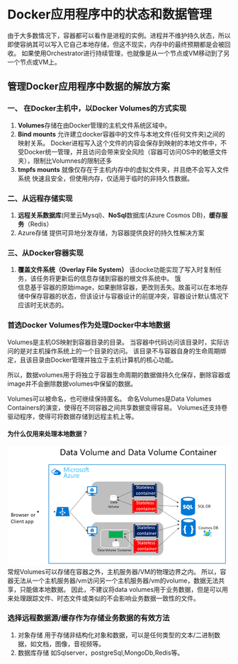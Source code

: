 # Docker应用程序中的状态和数据管理

由于大多数情况下，容器都可以看作是进程的实例。进程并不维护持久状态，所以即使容纳其可以写入它自己本地存储，但这不现实，内存中的最终预期都是会被回收。
如果使用Orchestrator进行持续管理，也就像是从一个节点或VM移动到了另一个节点或VM上。

## 管理Docker应用程序中数据的解放方案

### 一、 在Docker主机中，以Docker Volumes的方式实现

 1. **Volumes**存储在由Docker管理的主机文件系统区域中。
 2. **Bind mounts** 允许建立docker容器中的文件与本地文件(任何文件夹)之间的映射关系。
   Docker进程写入这个文件的内容会保存到映射的本地文件中，不受Docker统一管理，并且访问会带来安全风险（容器可访问OS中的敏感文件夹），限制比Volumnes的限制还多
 3. **tmpfs mounts** 就像仅存在于主机内存中的虚拟文件夹，并且绝不会写入文件系统
   快速且安全，但使用内存，仅适用于临时的非持久性数据。

### 二、从远程存储实现

1. **远程关系数据库**(阿里云Mysql)、**NoSql**数据库(Azure Cosmos DB)，**缓存服务**（Redis）
2. Azure存储 提供可异地分发存储，为容器提供良好的持久性解决方案

### 三、从Docker容器实现

1. **覆盖文件系统（Overlay File System）**   该docke功能实现了写入时复制任务，该任务将更新后的信息存储到容器的根文件系统中。
饿  
信息基于容器的原始image，如果删除容器，更改则丢失。故虽可以在本地存储中保存容器的状态，但该设计与容器设计的前提冲突，容器设计默认情况下应该时无状态的。

### 首选Docker Volumes作为处理Docker中本地数据

Volumes是主机OS映射到容器目录的目录。
当容器中代码访问该目录时，实际访问的是对主机操作系统上的一个目录的访问。
该目录不与容器自身的生命周期绑定，且该目录由Docker管理并独立于主机计算机的核心功能。

所以，数据volumes用于将独立于容器生命周期的数据做持久化保存，删除容器或image并不会删除数据volumes中保留的数据。

Volumes可以被命名，也可继续保持匿名。
命名Volumes是Data Volumes Containers的演变，使得在不同容器之间共享数据变得容易。
Volumes还支持卷驱动程序，使得可将数据存储到远程主机上等。

#### 为什么仅用来处理本地数据？

![基于容器的应用程序的卷和外部数据源](images/2023-01-21-17-03-59.png)
常规Volumes可以存储在容器之外，主机服务器/VM的物理边界之内。
所以，容器无法从一个主机服务器/vm访问另一个主机服务器/vm的volume，数据无法共享，只能做本地数据。
因此，不建议将data volumes用于业务数据，但是可以用来处理跟踪文件、时态文件或类似的不会影响业务数据一致性的文件。

### 选择远程数据源/缓存作为存储业务数据的有效方法

1. 对象存储
   用于存储非结构化对象和数据，可以是任何类型的文本/二进制数据，如文档，图像，音视频等。
2. 数据库存储
    如Sqlserver，postgreSql,MongoDb,Redis等。
